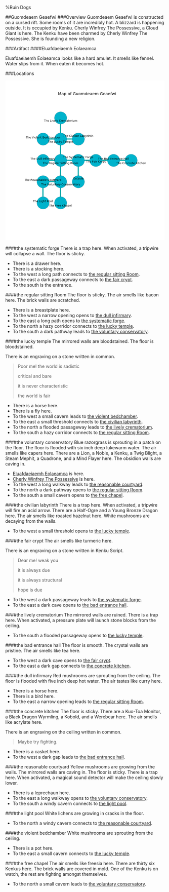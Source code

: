 %Ruin Dogs

##Guomdeaem Geaefwi
###Overview
Guomdeaem Geaefwi is constructed on a cursed rift. Some rooms of it are incredibly hot. A blizzard is happening outside. It is occupied by Kenku. <a name="Cherly-Winfrey-The-Possessive"></a>Cherly Winfrey The Possessive, a Cloud Giant is here. The Kenku have been charmed by Cherly Winfrey The Possessive. She  is founding a new religion. 



###Artifact
####<a name="Eluafdaeiaemh-Eolaeamca"></a>Eluafdaeiaemh Eolaeamca


Eluafdaeiaemh Eolaeamca looks like a hard amulet. It smells like fennel. Water slips from it. When eaten it becomes hot. 





###Locations


![](../v2/images/Guomdeaem-Geaefwi.png)

####<a name="the-systematic-forge"></a>the systematic forge
There is a trap here. When activated, a tripwire will collapse a wall. The floor is sticky. 



* There is a drawer here.
* There is a stocking here.
* To the west a long path connects to [the regular sitting Room](#the-regular-sitting-Room).
* To the east a dark passageway connects to [the fair crypt](#the-fair-crypt).
* To the south is the entrance.


####<a name="the-regular-sitting-Room"></a>the regular sitting Room
The floor is sticky. The air smells like bacon here. The brick walls are scratched. 



* There is a breastplate here.
* To the west a narrow opening opens to [the dull infirmary](#the-dull-infirmary).
* To the east a long path opens to [the systematic forge](#the-systematic-forge).
* To the north a hazy corridor connects to [the lucky temple](#the-lucky-temple).
* To the south a dark pathway leads to [the voluntary conservatory](#the-voluntary-conservatory).


####<a name="the-lucky-temple"></a>the lucky temple
The mirrored walls are bloodstained. The floor is bloodstained. 

There is an engraving on a stone written in common. 

> Poor me! the world is sadistic
>
> critical and bare
>
> it is never characteristic
>
> the world is fair
>


* There is a horse here.
* There is a fly here.
* To the west a small cavern leads to [the violent bedchamber](#the-violent-bedchamber).
* To the east a small threshold connects to [the civilian labyrinth](#the-civilian-labyrinth).
* To the north a flooded passageway leads to [the lively crematorium](#the-lively-crematorium).
* To the south a hazy corridor connects to [the regular sitting Room](#the-regular-sitting-Room).


####<a name="the-voluntary-conservatory"></a>the voluntary conservatory
Blue razorgrass is sprouting in a patch on the floor. The floor is flooded with six inch deep lukewarm water. The air smells like capers here. There are a Lion, a Noble, a Kenku, a Twig Blight, a Steam Mephit, a Quadrone, and a Mind Flayer here. The obsidion walls are caving in. 



* [Eluafdaeiaemh Eolaeamca](#Eluafdaeiaemh-Eolaeamca) is here.
* [Cherly Winfrey The Possessive](#Cherly-Winfrey-The-Possessive) is here.
* To the west a long walkway leads to [the reasonable courtyard](#the-reasonable-courtyard).
* To the north a dark pathway opens to [the regular sitting Room](#the-regular-sitting-Room).
* To the south a small cavern opens to [the free chapel](#the-free-chapel).


####<a name="the-civilian-labyrinth"></a>the civilian labyrinth
There is a trap here. When activated, a tripwire will fire an acid arrow. There are a Half-Ogre and a Young Bronze Dragon here. The air smells like roasted hazelnut here. White mushrooms are decaying from the walls. 



* To the west a small threshold opens to [the lucky temple](#the-lucky-temple).


####<a name="the-fair-crypt"></a>the fair crypt
The air smells like turmeric here. 

There is an engraving on a stone written in Kenku Script. 

> Dear me! weak you
>
> it is always due
>
> it is always structural
>
> hope is due
>


* To the west a dark passageway leads to [the systematic forge](#the-systematic-forge).
* To the east a dark cave opens to [the bad entrance hall](#the-bad-entrance-hall).


####<a name="the-lively-crematorium"></a>the lively crematorium
The mirrored walls are ruined. There is a trap here. When activated, a pressure plate will launch stone blocks from the ceiling. 



* To the south a flooded passageway opens to [the lucky temple](#the-lucky-temple).


####<a name="the-bad-entrance-hall"></a>the bad entrance hall
The floor is smooth. The crystal walls are pristine. The air smells like tea here. 



* To the west a dark cave opens to [the fair crypt](#the-fair-crypt).
* To the east a dark gap connects to [the concrete kitchen](#the-concrete-kitchen).


####<a name="the-dull-infirmary"></a>the dull infirmary
Red mushrooms are sprouting from the ceiling. The floor is flooded with five inch deep hot water. The air tastes like curry here. 



* There is a horse here.
* There is a bird here.
* To the east a narrow opening leads to [the regular sitting Room](#the-regular-sitting-Room).


####<a name="the-concrete-kitchen"></a>the concrete kitchen
The floor is sticky. There are a Kuo-Toa Monitor, a Black Dragon Wyrmling, a Kobold, and a Werebear here. The air smells like acrylate here. 

There is an engraving on the ceiling written in common. 

> Maybe try fighting.
>


* There is a casket here.
* To the west a dark gap leads to [the bad entrance hall](#the-bad-entrance-hall).


####<a name="the-reasonable-courtyard"></a>the reasonable courtyard
Yellow mushrooms are growing from the walls. The mirrored walls are caving in. The floor is sticky. There is a trap here. When activated, a magical sound detector will make the ceiling slowly lower. 



* There is a leprechaun here.
* To the east a long walkway opens to [the voluntary conservatory](#the-voluntary-conservatory).
* To the south a windy cavern connects to [the light pool](#the-light-pool).


####<a name="the-light-pool"></a>the light pool
White lichens are growing in cracks in the floor. 



* To the north a windy cavern connects to [the reasonable courtyard](#the-reasonable-courtyard).


####<a name="the-violent-bedchamber"></a>the violent bedchamber
White mushrooms are sprouting from the ceiling. 



* There is a pot here.
* To the east a small cavern connects to [the lucky temple](#the-lucky-temple).


####<a name="the-free-chapel"></a>the free chapel
The air smells like freesia here. There are thirty six Kenkus here. The brick walls are covered in mold. One of the Kenku is on watch, the rest are fighting amongst themselves. 



* To the north a small cavern leads to [the voluntary conservatory](#the-voluntary-conservatory).


